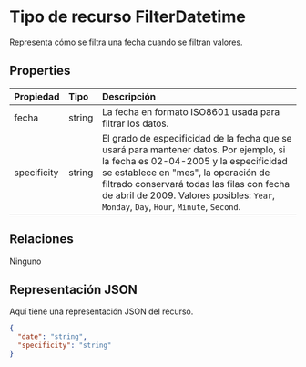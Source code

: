# <a name="filterdatetime-resource-type"></a>Tipo de recurso FilterDatetime

Representa cómo se filtra una fecha cuando se filtran valores.

## <a name="properties"></a>Properties
| Propiedad       | Tipo    |Descripción|
|:---------------|:--------|:----------|
|fecha|string|La fecha en formato ISO8601 usada para filtrar los datos.|
|specificity|string|El grado de especificidad de la fecha que se usará para mantener datos. Por ejemplo, si la fecha es 02-04-2005 y la especificidad se establece en "mes", la operación de filtrado conservará todas las filas con fecha de abril de 2009. Valores posibles: `Year`, `Monday`, `Day`, `Hour`, `Minute`, `Second`.|

## <a name="relationships"></a>Relaciones
Ninguno


## <a name="json-representation"></a>Representación JSON

Aquí tiene una representación JSON del recurso.

<!-- {
  "blockType": "resource",
  "optionalProperties": [

  ],
  "@odata.type": "microsoft.graph.filterDateTime"
}-->

```json
{
  "date": "string",
  "specificity": "string"
}

```

<!-- uuid: 8fcb5dbc-d5aa-4681-8e31-b001d5168d79
2015-10-25 14:57:30 UTC -->
<!-- {
  "type": "#page.annotation",
  "description": "FilterDatetime resource",
  "keywords": "",
  "section": "documentation",
  "tocPath": ""
}-->